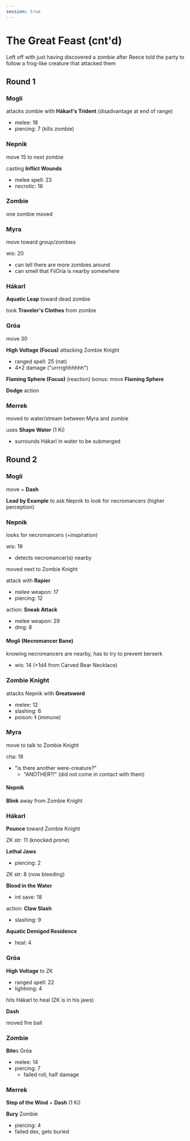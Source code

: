 ```yaml
---
session: true
---
```


# The Great Feast (cnt'd)
Left off with just having discovered a zombie after <reece>Reece<reece> told the party to follow a frog-like creature that attacked them

## Round 1

### Mogli
attacks zombie with **Hákarl's Trident** (disadvantage at end of range)
- melee: 18
- piercing: 7 (kills zombie)

### Nepnik
move 15 to next zombie

casting **Inflict Wounds**
- melee spell: 23
- necrotic: 16

### Zombie
one zombie moved

### Myra
move toward group/zombies

wis: 20
- can tell there are more zombies around
- can smell that <fiioria>FiiOria</fiioria> is nearby somewhere

### Hákarl
**Aquatic Leap** toward dead zombie

took **Traveler's Clothes** from zombie

### Gróa
move 30

**High Voltage (Focus)** attacking Zombie Knight
- ranged spell: 25 (nat)
- 4\*2 damage ("urrrrghhhhhh")

**Flaming Sphere (Focus)** (reaction)
bonus: move **Flaming Sphere**

**Dodge** action

### Merrek
moved to water/stream between <myra>Myra</myra> and zombie

uses **Shape Water** (1 Ki)
- surrounds <hakarl>Hákarl</hakarl> in water to be submerged

## Round 2

### Mogli
move + **Dash**

**Lead by Example** to ask <nepnik>Nepnik</nepnik> to look for necromancers (higher perception)

### Nepnik
looks for necromancers (+inspiration)

wis: 19
- detects necromancer(s) nearby

moved next to Zombie Knight

attack with **Rapier**
- melee weapon: 17
- piercing: 12

action: **Sneak Attack**
- melee weapon: 29
- dmg: 8

#### Mogli (Necromancer Bane)
knowing necromancers are nearby, has to try to prevent berserk
- wis: 14 (+1d4 from Carved Bear Necklace)

### Zombie Knight
attacks <nepnik>Nepnik</nepnik> with **Greatsword**
- melee: 12
- slashing: 6
- poison: ~~1~~ (immune)

### Myra
move to talk to Zombie Knight

cha: 18
- "is there another were-creature?"
    - "ANOTHER?!" (did not come in contact with them)

#### Nepnik
**Blink** away from Zombie Knight

### Hákarl
**Pounce** toward Zombie Knight

ZK str: 11 (knocked prone)

**Lethal Jaws**
- piercing: 2

ZK str: 8 (now bleeding)

**Blood in the Water**
- int save: 18

action: **Claw Slash**
- slashing: 9

**Aquatic Demigod Residence**
- heal: 4

### Gróa
**High Voltage** to ZK
- ranged spell: 22
- lightning: 4

hits <hakarl>Hákarl</hakarl> to heal (ZK is in his jaws)

**Dash**

moved fire ball

### Zombie
**Bite**s <groa>Gróa</groa>
- melee: 14
- piercing: 7
    - failed roll, half damage

### Merrek
**Step of the Wind** + **Dash** (1 Ki)

**Bury** Zombie
- piercing: 4
- failed dex, gets buried
